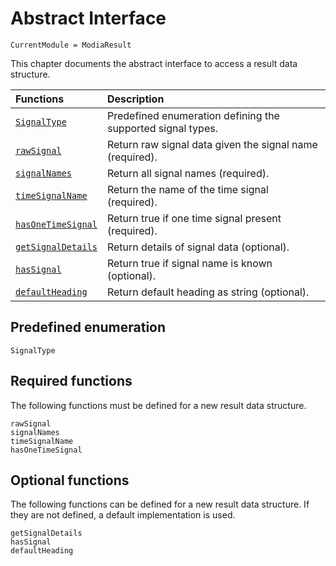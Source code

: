 # Abstract Interface

```@meta
CurrentModule = ModiaResult
```

This chapter documents the abstract interface to access a result data structure.


| Functions                       | Description                                                 |
|:--------------------------------|:------------------------------------------------------------|
| [`SignalType`](@ref)            | Predefined enumeration defining the supported signal types. |
| [`rawSignal`](@ref)             | Return raw signal data given the signal name (required).    |
| [`signalNames`](@ref)           | Return all signal names (required).                         |
| [`timeSignalName`](@ref)        | Return the name of the time signal (required).              |
| [`hasOneTimeSignal`](@ref)      | Return true if one time signal present (required).          |
| [`getSignalDetails`](@ref)      | Return details of signal data (optional).                   |
| [`hasSignal`](@ref)             | Return true if signal name is known (optional).             |
| [`defaultHeading`](@ref)        | Return default heading as string (optional).                |


## Predefined enumeration

```@docs
SignalType
```


## Required functions

The following functions must be defined for a new result data structure.

```@docs
rawSignal
signalNames
timeSignalName
hasOneTimeSignal
```


## Optional functions

The following functions can be defined for a new result data structure.
If they are not defined, a default implementation is used.

```@docs
getSignalDetails
hasSignal
defaultHeading
```
